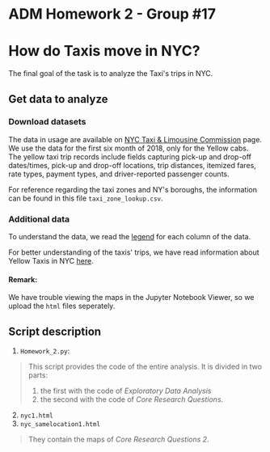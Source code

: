 # ADM Homework 2 - Group #17
# How do Taxis move in NYC?

The final goal of the task is to analyze the Taxi's trips in NYC.

## Get data to analyze
### Download datasets 
The data in usage are available on [NYC Taxi & Limousine Commission](http://www.nyc.gov/html/tlc/html/about/trip_record_data.shtml) page. 
We use the data for the first six month of 2018, only for the Yellow cabs. The yellow taxi trip records include fields capturing pick-up and drop-off dates/times, pick-up and drop-off locations, trip distances, itemized fares, rate types, payment types, and driver-reported passenger counts.

For reference regarding the taxi zones and NY's boroughs, the information can be found in this file `taxi_zone_lookup.csv`. 

### Additional data
To understand the data, we read the [legend](http://www.nyc.gov/html/tlc/downloads/pdf/data_dictionary_trip_records_yellow.pdf) for each column of the data.

For better understanding of the taxis' trips, we have read information about Yellow Taxis in NYC [here](http://www.nyc.gov/html/tlc/downloads/pdf/taxi_information.pdf). 

#### Remark: 
We have trouble viewing the maps in the Jupyter Notebook Viewer, so we upload the `html` files seperately.

## Script description
1. `Homework_2.py`:
> This script provides the code of the entire analysis. It is divided in two parts:
> 1. the first with the code of *Exploratory Data Analysis*
> 2. the second with the code of *Core Research Questions*.

2. `nyc1.html`
3. `nyc_samelocation1.html`
> They contain the maps of *Core Research Questions 2*.
